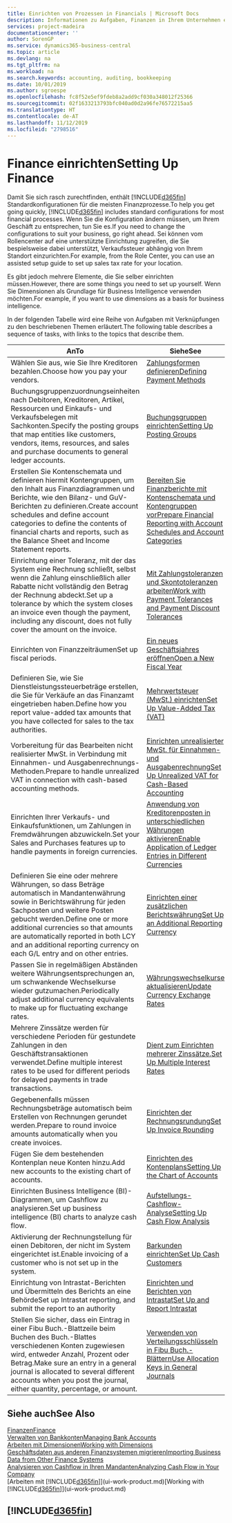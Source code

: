```yaml
---
title: Einrichten von Prozessen in Financials | Microsoft Docs
description: Informationen zu Aufgaben, Finanzen in Ihrem Unternehmen einzurichten, um Ihrer Buchhaltung, oder Buchhaltungsanforderungen Prüfungen zu entsprechen.
services: project-madeira
documentationcenter: ''
author: SorenGP
ms.service: dynamics365-business-central
ms.topic: article
ms.devlang: na
ms.tgt_pltfrm: na
ms.workload: na
ms.search.keywords: accounting, auditing, bookkeeping
ms.date: 10/01/2019
ms.author: sgroespe
ms.openlocfilehash: fc8f52e5ef9fdeb8a2add9cf030a348012f25366
ms.sourcegitcommit: 02f1633213793bfc040ad0d2a96fe76572215aa5
ms.translationtype: HT
ms.contentlocale: de-AT
ms.lasthandoff: 11/12/2019
ms.locfileid: "2798516"
---
```

# <a name="setting-up-finance"></a><span data-ttu-id="c7c1b-103">Finance einrichten</span><span class="sxs-lookup"><span data-stu-id="c7c1b-103">Setting Up Finance</span></span>
<span data-ttu-id="c7c1b-104">Damit Sie sich rasch zurechtfinden, enthält [!INCLUDE[d365fin](includes/d365fin_md.md)]  Standardkonfigurationen für die meisten Finanzprozesse.</span><span class="sxs-lookup"><span data-stu-id="c7c1b-104">To help you get going quickly, [!INCLUDE[d365fin](includes/d365fin_md.md)] includes standard configurations for most financial processes.</span></span> <span data-ttu-id="c7c1b-105">Wenn Sie die Konfiguration ändern müssen, um Ihrem Geschäft zu entsprechen, tun Sie es.</span><span class="sxs-lookup"><span data-stu-id="c7c1b-105">If you need to change the configurations to suit your business, go right ahead.</span></span> <span data-ttu-id="c7c1b-106">Sei können vom Rollencenter auf eine unterstützte Einrichtung zugreifen, die Sie bespielsweise dabei unterstützt, Verkaufssteuer abhängig von Ihrem Standort einzurichten.</span><span class="sxs-lookup"><span data-stu-id="c7c1b-106">For example, from the Role Center, you can use an assisted setup guide to set up sales tax rate for your location.</span></span>  

<span data-ttu-id="c7c1b-107">Es gibt jedoch mehrere Elemente, die Sie selber einrichten müssen.</span><span class="sxs-lookup"><span data-stu-id="c7c1b-107">However, there are some things you need to set up yourself.</span></span> <span data-ttu-id="c7c1b-108">Wenn Sie Dimensionen als Grundlage für Business Intelligence verwenden möchten.</span><span class="sxs-lookup"><span data-stu-id="c7c1b-108">For example, if you want to use dimensions as a basis for business intelligence.</span></span>  

<span data-ttu-id="c7c1b-109">In der folgenden Tabelle wird eine Reihe von Aufgaben mit Verknüpfungen zu den beschriebenen Themen erläutert.</span><span class="sxs-lookup"><span data-stu-id="c7c1b-109">The following table describes a sequence of tasks, with links to the topics that describe them.</span></span>

| <span data-ttu-id="c7c1b-110">An</span><span class="sxs-lookup"><span data-stu-id="c7c1b-110">To</span></span> | <span data-ttu-id="c7c1b-111">Siehe</span><span class="sxs-lookup"><span data-stu-id="c7c1b-111">See</span></span> |
| --- | --- |
| <span data-ttu-id="c7c1b-112">Wählen Sie aus, wie Sie Ihre Kreditoren bezahlen.</span><span class="sxs-lookup"><span data-stu-id="c7c1b-112">Choose how you pay your vendors.</span></span> |[<span data-ttu-id="c7c1b-113">Zahlungsformen definieren</span><span class="sxs-lookup"><span data-stu-id="c7c1b-113">Defining Payment Methods</span></span>](finance-payment-methods.md) |
| <span data-ttu-id="c7c1b-114">Buchungsgruppenzuordnungseinheiten nach Debitoren, Kreditoren, Artikel, Ressourcen und Einkaufs- und Verkaufsbelegen mit Sachkonten.</span><span class="sxs-lookup"><span data-stu-id="c7c1b-114">Specify the posting groups that map entities like customers, vendors, items, resources, and sales and purchase documents to general ledger accounts.</span></span> |[<span data-ttu-id="c7c1b-115">Buchungsgruppen einrichten</span><span class="sxs-lookup"><span data-stu-id="c7c1b-115">Setting Up Posting Groups</span></span>](finance-posting-groups.md)|
|<span data-ttu-id="c7c1b-116">Erstellen Sie Kontenschemata und definieren hiermit Kontengruppen, um den Inhalt aus Finanzdiagrammen und Berichte, wie den Bilanz- und GuV-Berichten zu definieren.</span><span class="sxs-lookup"><span data-stu-id="c7c1b-116">Create account schedules and define account categories to define the contents of financial charts and reports, such as the Balance Sheet and Income Statement reports.</span></span>|[<span data-ttu-id="c7c1b-117">Bereiten Sie Finanzberichte mit Kontenschemata und Kontengruppen vor</span><span class="sxs-lookup"><span data-stu-id="c7c1b-117">Prepare Financial Reporting with Account Schedules and Account Categories</span></span>](bi-how-work-account-schedule.md)|
|<span data-ttu-id="c7c1b-118">Einrichtung einer Toleranz, mit der das System eine Rechnung schließt, selbst wenn die Zahlung einschließlich aller Rabatte nicht vollständig den Betrag der Rechnung abdeckt.</span><span class="sxs-lookup"><span data-stu-id="c7c1b-118">Set up a tolerance by which the system closes an invoice even though the payment, including any discount, does not fully cover the amount on the invoice.</span></span>|[<span data-ttu-id="c7c1b-119">Mit Zahlungstoleranzen und Skontotoleranzen arbeiten</span><span class="sxs-lookup"><span data-stu-id="c7c1b-119">Work with Payment Tolerances and Payment Discount Tolerances</span></span>](finance-payment-tolerance-and-payment-discount-tolerance.md)|
| <span data-ttu-id="c7c1b-120">Einrichten von Finanzzeiträumen</span><span class="sxs-lookup"><span data-stu-id="c7c1b-120">Set up fiscal periods.</span></span> |[<span data-ttu-id="c7c1b-121">Ein neues Geschäftsjahres eröffnen</span><span class="sxs-lookup"><span data-stu-id="c7c1b-121">Open a New Fiscal Year</span></span>](finance-how-open-new-fiscal-year.md) |
| <span data-ttu-id="c7c1b-122">Definieren Sie, wie Sie Dienstleistungssteuerbeträge erstellen, die Sie für Verkäufe an das Finanzamt eingetrieben haben.</span><span class="sxs-lookup"><span data-stu-id="c7c1b-122">Define how you report value-added tax amounts that you have collected for sales to the tax authorities.</span></span> |[<span data-ttu-id="c7c1b-123">Mehrwertsteuer (MwSt.) einrichten</span><span class="sxs-lookup"><span data-stu-id="c7c1b-123">Set Up Value-Added Tax (VAT)</span></span>](finance-setup-vat.md)|
|<span data-ttu-id="c7c1b-124">Vorbereitung für das Bearbeiten nicht realisierter MwSt. in Verbindung mit Einnahmen- und Ausgabenrechnungs-Methoden.</span><span class="sxs-lookup"><span data-stu-id="c7c1b-124">Prepare to handle unrealized VAT in connection with cash-based accounting methods.</span></span>|[<span data-ttu-id="c7c1b-125">Einrichten unrealisierter MwSt. für Einnahmen- und Ausgabenrechnung</span><span class="sxs-lookup"><span data-stu-id="c7c1b-125">Set Up Unrealized VAT for Cash-Based Accounting</span></span>](finance-setup-unrealized-vat.md)|
| <span data-ttu-id="c7c1b-126">Einrichten Ihrer Verkaufs- und Einkaufsfunktionen, um Zahlungen in Fremdwährungen abzuwickeln.</span><span class="sxs-lookup"><span data-stu-id="c7c1b-126">Set your Sales and Purchases features up to handle payments in foreign currencies.</span></span>|[<span data-ttu-id="c7c1b-127">Anwendung von Kreditorenposten in unterschiedlichen Währungen aktivieren</span><span class="sxs-lookup"><span data-stu-id="c7c1b-127">Enable Application of Ledger Entries in Different Currencies</span></span>](finance-how-enable-application-ledger-entries-different-currencies.md)
|<span data-ttu-id="c7c1b-128">Definieren Sie eine oder mehrere Währungen, so dass Beträge automatisch in Mandantenwährung sowie in Berichtswährung für jeden Sachposten und weitere Posten gebucht werden.</span><span class="sxs-lookup"><span data-stu-id="c7c1b-128">Define one or more additional currencies so that amounts are automatically reported in both LCY and an additional reporting currency on each G/L entry and on other entries.</span></span>|[<span data-ttu-id="c7c1b-129">Einrichten einer zusätzlichen Berichtswährung</span><span class="sxs-lookup"><span data-stu-id="c7c1b-129">Set Up an Additional Reporting Currency</span></span>](finance-how-setup-additional-currencies.md)|
|<span data-ttu-id="c7c1b-130">Passen Sie in regelmäßigen Abständen weitere Währungsentsprechungen an, um schwankende Wechselkurse wieder gutzumachen.</span><span class="sxs-lookup"><span data-stu-id="c7c1b-130">Periodically adjust additional currency equivalents to make up for fluctuating exchange rates.</span></span>|[<span data-ttu-id="c7c1b-131">Währungswechselkurse aktualisieren</span><span class="sxs-lookup"><span data-stu-id="c7c1b-131">Update Currency Exchange Rates</span></span>](finance-how-update-currencies.md)|
|<span data-ttu-id="c7c1b-132">Mehrere Zinssätze werden für verschiedene Perioden für gestundete Zahlungen in den Geschäftstransaktionen verwendet.</span><span class="sxs-lookup"><span data-stu-id="c7c1b-132">Define multiple interest rates to be used for different periods for delayed payments in trade transactions.</span></span>|[<span data-ttu-id="c7c1b-133">Dient zum Einrichten mehrerer Zinssätze.</span><span class="sxs-lookup"><span data-stu-id="c7c1b-133">Set Up Multiple Interest Rates</span></span>](finance-how-to-set-up-multiple-interest-rates.md)|
|<span data-ttu-id="c7c1b-134">Gegebenenfalls müssen Rechnungsbeträge automatisch beim Erstellen von Rechnungen gerundet werden.</span><span class="sxs-lookup"><span data-stu-id="c7c1b-134">Prepare to round invoice amounts automatically when you create invoices.</span></span>|[<span data-ttu-id="c7c1b-135">Einrichten der Rechnungsrundung</span><span class="sxs-lookup"><span data-stu-id="c7c1b-135">Set Up Invoice Rounding</span></span>](finance-set-up-invoice-rounding.md)|
| <span data-ttu-id="c7c1b-136">Fügen Sie dem bestehenden Kontenplan neue Konten hinzu.</span><span class="sxs-lookup"><span data-stu-id="c7c1b-136">Add new accounts to the existing chart of accounts.</span></span> |[<span data-ttu-id="c7c1b-137">Einrichten des Kontenplans</span><span class="sxs-lookup"><span data-stu-id="c7c1b-137">Setting Up the Chart of Accounts</span></span>](finance-setup-chart-accounts.md) |
| <span data-ttu-id="c7c1b-138">Einrichten Business Intelligence (BI)- Diagrammen, um Cashflow zu analysieren.</span><span class="sxs-lookup"><span data-stu-id="c7c1b-138">Set up business intelligence (BI) charts to analyze cash flow.</span></span> |[<span data-ttu-id="c7c1b-139">Aufstellungs-Cashflow-Analyse</span><span class="sxs-lookup"><span data-stu-id="c7c1b-139">Setting Up Cash Flow Analysis</span></span>](finance-setup-cash-flow-analyses.md) |
|<span data-ttu-id="c7c1b-140">Aktivierung der Rechnungstellung für einen Debitoren, der nicht im System eingerichtet ist.</span><span class="sxs-lookup"><span data-stu-id="c7c1b-140">Enable invoicing of a customer who is not set up in the system.</span></span>|[<span data-ttu-id="c7c1b-141">Barkunden einrichten</span><span class="sxs-lookup"><span data-stu-id="c7c1b-141">Set Up Cash Customers</span></span>](finance-how-to-set-up-cash-customers.md)|
| <span data-ttu-id="c7c1b-142">Einrichtung von Intrastat-Berichten und Übermitteln des Berichts an eine Behörde</span><span class="sxs-lookup"><span data-stu-id="c7c1b-142">Set up Intrastat reporting, and submit the report to an authority</span></span> | [<span data-ttu-id="c7c1b-143">Einrichten und Berichten von Intrastat</span><span class="sxs-lookup"><span data-stu-id="c7c1b-143">Set Up and Report Intrastat</span></span>](finance-how-setup-report-intrastat.md)|
|<span data-ttu-id="c7c1b-144">Stellen Sie sicher, dass ein Eintrag in einer Fibu Buch.-Blattzeile beim Buchen des Buch.-Blattes verschiedenen Konten zugewiesen wird, entweder Anzahl, Prozent oder Betrag.</span><span class="sxs-lookup"><span data-stu-id="c7c1b-144">Make sure an entry in a general journal is allocated to several different accounts when you post the journal, either quantity, percentage, or amount.</span></span>|[<span data-ttu-id="c7c1b-145">Verwenden von Verteilungsschlüsseln in Fibu Buch.-Blättern</span><span class="sxs-lookup"><span data-stu-id="c7c1b-145">Use Allocation Keys in General Journals</span></span>](ui-how-use-allocation-keys-general-journals.md)|

## <a name="see-also"></a><span data-ttu-id="c7c1b-146">Siehe auch</span><span class="sxs-lookup"><span data-stu-id="c7c1b-146">See Also</span></span>
[<span data-ttu-id="c7c1b-147">Finanzen</span><span class="sxs-lookup"><span data-stu-id="c7c1b-147">Finance</span></span>](finance.md)  
[<span data-ttu-id="c7c1b-148">Verwalten von Bankkonten</span><span class="sxs-lookup"><span data-stu-id="c7c1b-148">Managing Bank Accounts</span></span>](bank-manage-bank-accounts.md)  
[<span data-ttu-id="c7c1b-149">Arbeiten mit Dimensionen</span><span class="sxs-lookup"><span data-stu-id="c7c1b-149">Working with Dimensions</span></span>](finance-dimensions.md)  
[<span data-ttu-id="c7c1b-150">Geschäftsdaten aus anderen Finanzsystemen migrieren</span><span class="sxs-lookup"><span data-stu-id="c7c1b-150">Importing Business Data from Other Finance Systems</span></span>](across-import-data-configuration-packages.md)  
[<span data-ttu-id="c7c1b-151">Analysieren von Cashflow in Ihren Mandanten</span><span class="sxs-lookup"><span data-stu-id="c7c1b-151">Analyzing Cash Flow in Your Company</span></span>](finance-analyze-cash-flow.md)  
<span data-ttu-id="c7c1b-152">[Arbeiten mit [!INCLUDE[d365fin](includes/d365fin_md.md)]](ui-work-product.md)</span><span class="sxs-lookup"><span data-stu-id="c7c1b-152">[Working with [!INCLUDE[d365fin](includes/d365fin_md.md)]](ui-work-product.md)</span></span>  

## [!INCLUDE[d365fin](includes/free_trial_md.md)]  
